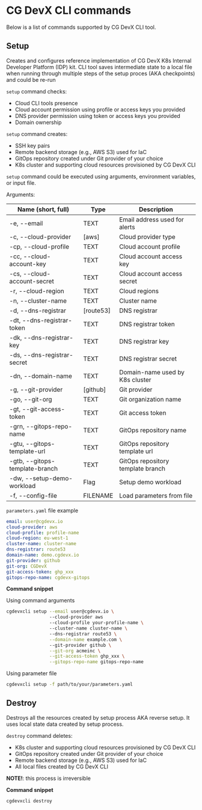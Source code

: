 # CG DevX CLI commands

Below is a list of commands supported by CG DevX CLI tool.

## Setup

Creates and configures reference implementation of CG DevX K8s Internal Developer Platform (IDP) kit.
CLI tool saves intermediate state to a local file when running through multiple steps of the setup proces (AKA
checkpoints) and could be re-run

`setup` command checks:

- Cloud CLI tools presence
- Cloud account permission using profile or access keys you provided
- DNS provider permission using token or access keys you provided
- Domain ownership

`setup` command creates:

- SSH key pairs
- Remote backend storage (e.g., AWS S3) used for IaC
- GitOps repository created under Git provider of your choice
- K8s cluster and supporting cloud resources provisioned by CG DevX CLI

`setup` command could be executed using arguments, environment variables, or input file.

Arguments:

| Name (short, full)             | Type      | Description                       |
|--------------------------------|-----------|-----------------------------------|
| -e, --email                    | TEXT      | Email address used for alerts     |
| -c, --cloud-provider           | [aws]     | Cloud provider type               |
| -cp, --cloud-profile           | TEXT      | Cloud account profile             |
| -cc, --cloud-account-key       | TEXT      | Cloud account access key          |
| -cs, --cloud-account-secret    | TEXT      | Cloud account access secret       |
| -r, --cloud-region             | TEXT      | Cloud regions                     |
| -n, --cluster-name             | TEXT      | Cluster name                      |
| -d, --dns-registrar            | [route53] | DNS registrar                     |
| -dt, --dns-registrar-token     | TEXT      | DNS registrar token               |
| -dk, --dns-registrar-key       | TEXT      | DNS registrar key                 |
| -ds, --dns-registrar-secret    | TEXT      | DNS registrar secret              |
| -dn, --domain-name             | TEXT      | Domain-name used by K8s cluster   |
| -g, --git-provider             | [github]  | Git provider                      |
| -go, --git-org                 | TEXT      | Git organization name             |
| -gt, --git-access-token        | TEXT      | Git access token                  |
| -grn, --gitops-repo-name       | TEXT      | GitOps repository name            |
| -gtu, --gitops-template-url    | TEXT      | GitOps repository template url    |
| -gtb, --gitops-template-branch | TEXT      | GitOps repository template branch |
| -dw, --setup-demo-workload     | Flag      | Setup demo workload               |
| -f, --config-file              | FILENAME  | Load parameters from file         |

`parameters.yaml` file example

```yaml
email: user@cgdevx.io
cloud-provider: aws
cloud-profile: profile-name
cloud-region: eu-west-1
cluster-name: cluster-name
dns-registrar: route53
domain-name: demo.cgdevx.io
git-provider: github
git-org: CGDevX
git-access-token: ghp_xxx
gitops-repo-name: cgdevx-gitops
```

**Command snippet**

Using command arguments

```bash
cgdevxcli setup --email user@cgdevx.io \ 
                --cloud-provider aws 
                --cloud-profile your-profile-name \ 
                --cluster-name cluster-name \ 
                --dns-registrar route53 \
                --domain-name example.com \ 
                --git-provider github \
                --git-org acmeinc \
                --git-access-token ghp_xxx \
                --gitops-repo-name gitops-repo-name
```

Using parameter file

```bash
cgdevxcli setup -f path/to/your/parameters.yaml
```

## Destroy

Destroys all the resources created by setup process AKA reverse setup. It uses local state data created by setup
process.

`destroy` command deletes:

- K8s cluster and supporting cloud resources provisioned by CG DevX CLI
- GitOps repository created under Git provider of your choice
- Remote backend storage (e.g., AWS S3) used for IaC
- All local files created by CG DevX CLI

**NOTE!**: this process is irreversible

**Command snippet**

```bash
cgdevxcli destroy
```